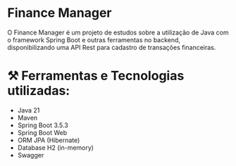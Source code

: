 # Finance Manager

O Finance Manager é um projeto de estudos sobre a utilização de Java com o framework Spring Boot e outras ferramentas no backend, disponibilizando uma API Rest para cadastro de transações financeiras.

# ⚒️ Ferramentas e Tecnologias utilizadas:

* Java 21
* Maven
* Spring Boot 3.5.3
* Spring Boot Web
* ORM JPA (Hibernate)
* Database H2 (in-memory)
* Swagger
